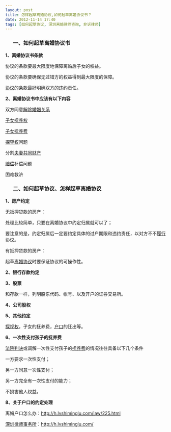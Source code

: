 ```yaml
---
layout: post
title: 怎样起草离婚协议,如何起草离婚协议书？
date: 2012-11-14 17:40
tags: [如何起草协议, 深圳离婚律师咨询, 非诉律师]
---
```

<ol>
<h3>一、如何起草离婚协议书</h3>
</ol>
<strong>1、离婚协议书条款</strong>

协议的条款要最大限度地保障离婚后子女的权益。

协议的条款要确保无过错方的权益得到最大限度的保障。

<a href="http://h.lvshiminglu.com/law/922.html">协议</a>的条款最好明确双方的违约责任。

<strong>2、离婚协议书中应该有以下内容</strong>

双方同意<a href="http://h.lvshiminglu.com/law/679.html">解除婚姻关系</a>

<a href="http://h.lvshiminglu.com/law/226.html">子女抚养权</a>

<a href="http://h.lvshiminglu.com/law/651.html">子女抚养费</a>

<a href="http://h.lvshiminglu.com/law/862.html">探望权</a>问题

分割<a href="http://h.lvshiminglu.com/law/168.html">夫妻共同财产</a>

<a href="http://h.lvshiminglu.com/law/932.html">赔偿</a>补偿问题

困难救济
<ol>
<h3>二、如何起草协议、怎样起草离婚协议</h3>
</ol>
<strong>1、房产约定</strong>

无抵押贷款的房产：

处理比较简单，只要在离婚协议中约定归属就可以了；

要注意的是，约定归属后一定要约定具体的过户期限和违约责任，以对方不不<a href="http://h.lvshiminglu.com/law/724.html">履行</a>协议。

有抵押贷款的房产：

起草<a href="http://h.lvshiminglu.com/law/157.html">离婚协议</a>时要保证协议的可操作性。

<strong>2、银行存款约定</strong>

<strong>3、股票</strong>

和存款一样，列明股东代码、帐号、以及开户的证券交易所。

<strong>4、公司股权</strong>

<strong>5、其他约定</strong>

<a href="http://h.lvshiminglu.com/law/213.html">探视权</a>，子女的抚养费，<a href="http://h.lvshiminglu.com/law/865.html">户口</a>的迁出等。

<strong>6、一次性支付孩子的抚养费</strong>

<a href="http://h.lvshiminglu.com/law/639.html">法院判决</a>或调解一次性支付孩子的<a href="http://h.lvshiminglu.com/law/80.html">抚养费</a>的情况往往具备以下几个条件

一方要求一次性支付；

另一方同意一次性支付；

另一方完全有一次性支付的能力；

不损害他人权益。

<strong>8、关于户口的约定处理</strong>

离婚户口怎么办：<a href="http://h.lvshiminglu.com/law/225.html">http://h.lvshiminglu.com/law/225.html</a>

<a href="http://h.lvshiminglu.com/">深圳律师事务所</a>：<a href="http://h.lvshiminglu.com/">http://h.lvshiminglu.com/</a>

